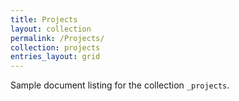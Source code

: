 ```yaml
---
title: Projects
layout: collection
permalink: /Projects/
collection: projects
entries_layout: grid
---
```


Sample document listing for the collection `_projects`.
